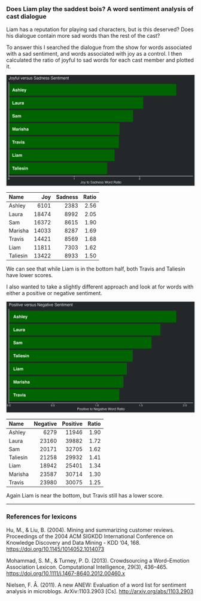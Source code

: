 
### Does Liam play the saddest bois? A word sentiment analysis of cast dialogue

Liam has a reputation for playing sad characters, but is this deserved?
Does his dialogue contain more sad words than the rest of the cast?

To answer this I searched the dialogue from the show for words
associated with a sad sentiment, and words associated with joy as a
control. I then calculated the ratio of joyful to sad words for each
cast member and plotted it.

![joyful vs sad](../plots/joySadPlot.png)

| Name     |   Joy | Sadness | Ratio |
| :------- | ----: | ------: | ----: |
| Ashley   |  6101 |    2383 |  2.56 |
| Laura    | 18474 |    8992 |  2.05 |
| Sam      | 16372 |    8615 |  1.90 |
| Marisha  | 14033 |    8287 |  1.69 |
| Travis   | 14421 |    8569 |  1.68 |
| Liam     | 11811 |    7303 |  1.62 |
| Taliesin | 13422 |    8933 |  1.50 |

We can see that while Liam is in the bottom half, both Travis and
Taliesin have lower scores.

I also wanted to take a slightly different approach and look at for
words with either a positive or negative sentiment.

![positive vs negative](../plots/positiveNegativePlot.png)

| Name     | Negative | Positive | Ratio |
| :------- | -------: | -------: | ----: |
| Ashley   |     6279 |    11946 |  1.90 |
| Laura    |    23160 |    39882 |  1.72 |
| Sam      |    20171 |    32705 |  1.62 |
| Taliesin |    21258 |    29932 |  1.41 |
| Liam     |    18942 |    25401 |  1.34 |
| Marisha  |    23587 |    30714 |  1.30 |
| Travis   |    23980 |    30075 |  1.25 |

Again Liam is near the bottom, but Travis still has a lower score.

-----

### References for lexicons

Hu, M., & Liu, B. (2004). Mining and summarizing customer reviews.
Proceedings of the 2004 ACM SIGKDD International Conference on Knowledge
Discovery and Data Mining - KDD ’04, 168.
<https://doi.org/10.1145/1014052.1014073>

Mohammad, S. M., & Turney, P. D. (2013). Crowdsourcing a Word–Emotion
Association Lexicon. Computational Intelligence, 29(3), 436–465.
<https://doi.org/10.1111/j.1467-8640.2012.00460.x>

Nielsen, F. Å. (2011). A new ANEW: Evaluation of a word list for
sentiment analysis in microblogs. ArXiv:1103.2903 \[Cs\].
<http://arxiv.org/abs/1103.2903>
